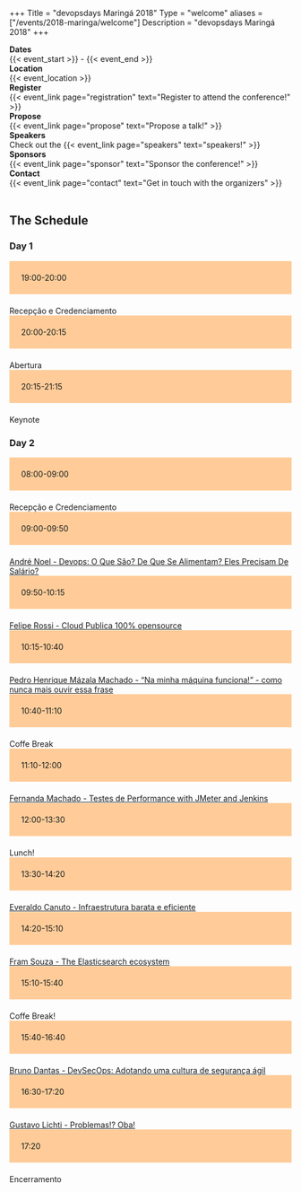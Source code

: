 +++
Title = "devopsdays Maringá 2018"
Type = "welcome"
aliases = ["/events/2018-maringa/welcome"]
Description = "devopsdays Maringá 2018"
+++

<!-- <div style="text-align:center;">
  {{< event_logo >}}
</div> -->

<div class = "row">
  <div class = "col-md-2">
    <strong>Dates</strong>
  </div>
  <div class = "col-md-8">
    {{< event_start >}} - {{< event_end >}}
  </div>
</div>

<div class = "row">
  <div class = "col-md-2">
    <strong>Location</strong>
  </div>
  <div class = "col-md-8">
    {{< event_location >}}
  </div>
</div> 

<div class = "row">
  <div class = "col-md-2">
    <strong>Register</strong>
  </div>
  <div class = "col-md-8">
    {{< event_link page="registration" text="Register to attend the conference!" >}}
  </div>
</div>

<div class = "row">
  <div class = "col-md-2">
    <strong>Propose</strong>
  </div>
  <div class = "col-md-8">
    {{< event_link page="propose" text="Propose a talk!" >}}
  </div>
</div>

<!--
<div class = "row">
  <div class = "col-md-2">
    <strong>Program</strong>
  </div>
  <div class = "col-md-8">
    View the {{< event_link page="program" text="program." >}}
  </div>
</div>
-->

<div class = "row">
  <div class = "col-md-2">
    <strong>Speakers</strong>
  </div>
  <div class = "col-md-8">
    Check out the {{< event_link page="speakers" text="speakers!" >}}
  </div>
</div>

<div class = "row">
  <div class = "col-md-2">
    <strong>Sponsors</strong>
  </div>
  <div class = "col-md-8">
    {{< event_link page="sponsor" text="Sponsor the conference!" >}}
  </div>
</div>

<div class = "row">
  <div class = "col-md-2">
    <strong>Contact</strong>
  </div>
  <div class = "col-md-8">
    {{< event_link page="contact" text="Get in touch with the organizers" >}}
  </div>
</div>

<br>
<!-- Schedule -->

<style type="text/css">
.box-grey{padding:1.5em;margin-bottom:1.5em;background:#e7e3e3}
.box-lightorange{padding:1.5em;margin-bottom:1.5em;background:#ffcc99}
.centerstyle {text-align:center;}
</style>

<div class = "row">
  <div class = "col-md-12">
    <h2>The Schedule</h2>
  </div>
</div>


<div class = "row">
  <div class = "col-md-12">
    <h3>Day 1</h3>
  </div>
</div>
<!-- this div is repeated for each timeslot -->
<div class = "row">
  <div class = "box-lightorange col-md-3 col-md-offset-1">
    <time>19:00-20:00</time>
  </div>
  <div class = "col-md-6 col-md-offset-2 box">
    Recepção e Credenciamento
  </div>
</div> <!-- end timeslot div -->
<!-- this div is repeated for each timeslot -->
<div class = "row">
  <div class = "box-lightorange col-md-3 col-md-offset-1">
    <time>20:00-20:15</time>
  </div>
  <div class = "col-md-6 col-md-offset-2 box">
    Abertura
  </div>
</div> <!-- end timeslot div -->
<!-- this div is repeated for each timeslot -->
<div class = "row">
  <div class = "box-lightorange col-md-3 col-md-offset-1">
    <time>20:15-21:15</time>
  </div>
  <div class = "col-md-6 col-md-offset-2 box">
    Keynote
  </div>
</div> <!-- end timeslot div -->
<!-- end day 1 -->


<!-- begin day 2 -->
<div class = "row">
  <div class = "col-md-12">
    <h3>Day 2</h3>
  </div>
</div>
<!-- this div is repeated for each timeslot -->
<div class = "row">
  <div class = "box-lightorange col-md-3 col-md-offset-1">
    <time>08:00-09:00</time>
  </div>
  <div class = "col-md-6 col-md-offset-2 box">
    Recepção e Credenciamento
  </div>
</div> <!-- end timeslot div -->
<!-- this div is repeated for each timeslot -->
<div class = "row">
  <div class = "box-lightorange col-md-3 col-md-offset-1">
    <time>09:00-09:50</time>
  </div>
  <div class = "col-md-6 col-md-offset-2 box">
    <a href="/events/2018-maringa/program/andre-noel/">André Noel - Devops: O Que São? De Que Se Alimentam? Eles Precisam De Salário?</a>
  </div>
</div> <!-- end timeslot div -->
<!-- this div is repeated for each timeslot -->
<div class = "row">
  <div class = "box-lightorange col-md-3 col-md-offset-1">
    <time>09:50-10:15</time>
  </div>
  <div class = "col-md-6 col-md-offset-2 box">
    <a href="/events/2017-amsterdam/program/neil-crawford/">Felipe Rossi - Cloud Publica 100% opensource</a>
  </div>
</div> <!-- end timeslot div -->
<!-- this div is repeated for each timeslot -->
<div class = "row">
  <div class = "box-lightorange col-md-3 col-md-offset-1">
    <time>10:15-10:40</time>
  </div>
  <div class = "col-md-6 col-md-offset-2 box">
    <a href="/events/2017-amsterdam/program/neil-crawford/">Pedro Henrique Mázala Machado - “Na minha máquina funciona!” - como nunca mais ouvir essa frase</a>
  </div>
</div> <!-- end timeslot div -->
<!-- this div is repeated for each timeslot -->
<div class = "row">
  <div class = "box-lightorange col-md-3 col-md-offset-1">
    <time>10:40-11:10</time>
  </div>
  <div class = "col-md-6 col-md-offset-2 box">
    Coffe Break
  </div>
</div> <!-- end timeslot div -->
<!-- this div is repeated for each timeslot -->
<div class = "row">
  <div class = "box-lightorange col-md-3 col-md-offset-1">
    <time>11:10-12:00</time>
  </div>
  <div class = "col-md-6 col-md-offset-2 box">
    <a href="/events/2017-amsterdam/program/jody-wolfborn/">Fernanda Machado - Testes de Performance with JMeter and Jenkins</a>
  </div>
</div> <!-- end timeslot div -->
<!-- this div is repeated for each timeslot -->
<div class = "row">
  <div class = "box-lightorange col-md-3 col-md-offset-1">
    <time>12:00-13:30</time>
  </div>
  <div class = "col-md-6 col-md-offset-2 box">
    Lunch!
  </div>
</div> <!-- end timeslot div -->
<!-- this div is repeated for each timeslot -->
<div class = "row">
  <div class = "box-lightorange col-md-3 col-md-offset-1">
    <time>13:30-14:20</time>
  </div>
  <div class = "col-md-6 col-md-offset-2 box">
    <a href="/events/2017-amsterdam/program/jason-yee/">Everaldo Canuto - Infraestrutura barata e eficiente</a>
  </div>
</div> <!-- end timeslot div -->
<!-- this div is repeated for each timeslot -->
<div class = "row">
  <div class = "box-lightorange col-md-3 col-md-offset-1">
    <time>14:20-15:10</time>
  </div>
  <div class = "col-md-6 col-md-offset-2 box">
    <a href="/events/2017-amsterdam/program/jason-yee/">Fram Souza - The Elasticsearch ecosystem</a>
  </div>
</div> <!-- end timeslot div -->
<!-- this div is repeated for each timeslot -->
<div class = "row">
  <div class = "box-lightorange col-md-3 col-md-offset-1">
    <time>15:10-15:40</time>
  </div>
  <div class = "col-md-6 col-md-offset-2 box">
    Coffe Break!
  </div>
</div> <!-- end timeslot div -->
<!-- this div is repeated for each timeslot -->
<div class = "row">
  <div class = "box-lightorange col-md-3 col-md-offset-1">
    <time>15:40-16:40</time>
  </div>
  <div class = "col-md-6 col-md-offset-2 box">
    <a href="/events/2017-amsterdam/program/mandi-walls/">Bruno Dantas - DevSecOps: Adotando uma cultura de segurança ágil</a>
  </div>
</div> <!-- end timeslot div -->
<!-- this div is repeated for each timeslot -->
<div class = "row">
  <div class = "box-lightorange col-md-3 col-md-offset-1">
    <time>16:30-17:20</time>
  </div>
  <div class = "col-md-6 col-md-offset-2 box">
    <a href="/events/2017-amsterdam/program/edward-van-deursen/">Gustavo Lichti - Problemas!? Oba!</a>
  </div>
</div> <!-- end timeslot div -->
<!-- this div is repeated for each timeslot -->
<div class = "row">
  <div class = "box-lightorange col-md-3 col-md-offset-1">
    <time>17:20</time>
  </div>
  <div class = "col-md-6 col-md-offset-2 box">
    Encerramento
</div> <!-- end timeslot div -->
<!-- this div is repeated for each timeslot -->
</div> <!-- end timeslot div -->
<!-- this div is repeated for each timeslot -->
<!-- Uncomment if you added your city twitter name -->
<!--
{{< event_twitter >}}
-->
